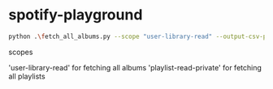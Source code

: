 # spotify-playground

```bash
python .\fetch_all_albums.py --scope "user-library-read" --output-csv-path "./all_albums.csv"
```

scopes

'user-library-read' for fetching all albums
'playlist-read-private' for fetching all playlists
